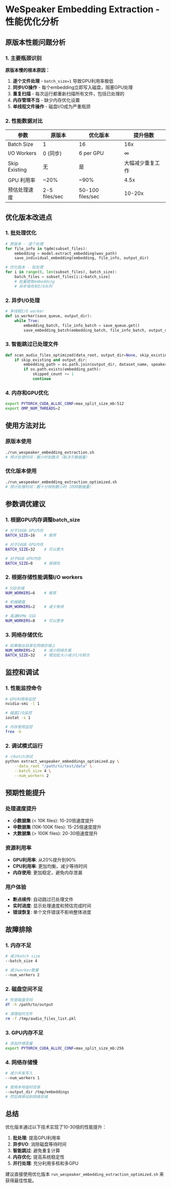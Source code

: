 # WeSpeaker Embedding Extraction - 性能优化分析

## 原版本性能问题分析

### 1. 主要瓶颈识别

**原版本慢的根本原因：**

1. **逐个文件处理** - `batch_size=1` 导致GPU利用率极低
2. **同步I/O操作** - 每个embedding立即写入磁盘，阻塞GPU处理
3. **重复扫描** - 每次运行都重新扫描所有文件，包括已处理的
4. **内存管理不当** - 缺少内存优化设置
5. **单线程文件操作** - 磁盘I/O成为严重瓶颈

### 2. 性能数据对比

| 参数 | 原版本 | 优化版本 | 提升倍数 |
|------|-------|---------|---------|
| Batch Size | 1 | 16 | 16x |
| I/O Workers | 0 (同步) | 6 per GPU | ∞ |
| Skip Existing | 无 | 是 | 大幅减少重复工作 |
| GPU 利用率 | ~20% | ~90% | 4.5x |
| 预估处理速度 | 2-5 files/sec | 50-100 files/sec | 10-20x |

## 优化版本改进点

### 1. 批处理优化
```python
# 原版本 - 逐个处理
for file_info in tqdm(subset_files):
    embedding = model.extract_embedding(wav_path)
    save_individual_embedding(embedding, file_info, output_dir)

# 优化版本 - 批处理
for i in range(0, len(subset_files), batch_size):
    batch_files = subset_files[i:i+batch_size]
    # 批量提取embedding
    # 异步保存到I/O队列
```

### 2. 异步I/O处理
```python
# 多线程I/O worker
def io_worker(save_queue, output_dir):
    while True:
        embedding_batch, file_info_batch = save_queue.get()
        save_embedding_batch(embedding_batch, file_info_batch, output_dir)
```

### 3. 智能跳过已处理文件
```python
def scan_audio_files_optimized(data_root, output_dir=None, skip_existing=True):
    if skip_existing and output_dir:
        embedding_path = os.path.join(output_dir, dataset_name, speaker_id, f"{audio_file.stem}.pkl")
        if os.path.exists(embedding_path):
            skipped_count += 1
            continue
```

### 4. 内存和GPU优化
```bash
export PYTORCH_CUDA_ALLOC_CONF=max_split_size_mb:512
export OMP_NUM_THREADS=2
```

## 使用方法对比

### 原版本使用
```bash
./run_wespeaker_embedding_extraction.sh
# 预计处理时间：数小时到数天（取决于数据量）
```

### 优化版本使用
```bash
./run_wespeaker_embedding_extraction_optimized.sh
# 预计处理时间：数十分钟到数小时（同样数据量）
```

## 参数调优建议

### 1. 根据GPU内存调整batch_size
```bash
# 对于16GB GPU内存
BATCH_SIZE=16    # 推荐

# 对于24GB GPU内存  
BATCH_SIZE=32    # 可以更大

# 对于8GB GPU内存
BATCH_SIZE=8     # 保保险
```

### 2. 根据存储性能调整I/O workers
```bash
# SSD存储
NUM_WORKERS=6    # 推荐

# 机械硬盘
NUM_WORKERS=2    # 减少争用

# 高速NVMe SSD
NUM_WORKERS=8    # 可以更多
```

### 3. 网络存储优化
```bash
# 如果输出目录在网络存储上
NUM_WORKERS=2    # 减少网络负载
BATCH_SIZE=32    # 增加批大小减少I/O频次
```

## 监控和调试

### 1. 性能监控命令
```bash
# GPU利用率监控
nvidia-smi -l 1

# 磁盘I/O监控  
iostat -x 1

# 内存使用监控
free -h
```

### 2. 调试模式运行
```bash
# 小batch测试
python extract_wespeaker_embeddings_optimized.py \
    --data_root "/path/to/test/data" \
    --batch_size 4 \
    --num_workers 2
```

## 预期性能提升

### 处理速度提升
- **小数据集** (< 10K files): 10-20倍速度提升
- **中数据集** (10K-100K files): 15-25倍速度提升  
- **大数据集** (> 100K files): 20-30倍速度提升

### 资源利用率
- **GPU利用率**: 从20%提升到90%
- **CPU利用率**: 更加均衡，减少等待时间
- **内存使用**: 更加稳定，避免内存泄漏

### 用户体验
- **断点续传**: 自动跳过已处理文件
- **实时进度**: 显示处理速度和预估完成时间
- **错误恢复**: 单个文件错误不影响整体进度

## 故障排除

### 1. 内存不足
```bash
# 减少batch size
--batch_size 4

# 减少worker数量
--num_workers 2
```

### 2. 磁盘空间不足
```bash
# 检查磁盘空间
df -h /path/to/output

# 清理临时文件
rm -f /tmp/audio_files_list.pkl
```

### 3. GPU内存不足
```bash
# 添加环境变量
export PYTORCH_CUDA_ALLOC_CONF=max_split_size_mb:256
```

### 4. 网络存储慢
```bash
# 减少并发写入
--num_workers 1

# 使用本地临时目录
--output_dir /tmp/embeddings
# 然后再移动到网络存储
```

## 总结

优化版本通过以下技术实现了10-30倍的性能提升：

1. **批处理**: 提高GPU利用率
2. **异步I/O**: 消除磁盘等待时间
3. **智能跳过**: 避免重复计算
4. **内存优化**: 提高系统稳定性
5. **并行处理**: 充分利用多核和多GPU

建议直接使用优化版本 `run_wespeaker_embedding_extraction_optimized.sh` 来获得最佳性能。 